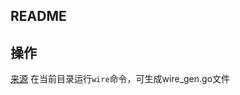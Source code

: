 ## README

## 操作
[来源](https://github.com/google/wire/blob/main/_tutorial/README.md)
在当前目录运行`wire`命令，可生成wire_gen.go文件